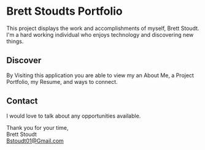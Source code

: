 # Brett Stoudts Portfolio
This project displays the work and accomplishments of myself, Brett Stoudt. 
I'm a hard working individual who enjoys technology and discovering new things.

## Discover
By Visiting this application you are able to view my an About Me, a Project Portfolio, my Resume, and ways to connect.

## Contact
I would love to talk about any opportunities available. <br>

Thank you for your time, <br>
Brett Stoudt <br>
Bstoudt01@Gmail.com